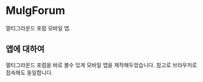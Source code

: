 # MulgForum

멀티그라운드 포럼 모바일 앱.

## 앱에 대하여

멀티그라운드 포럼을 바로 볼수 있게 모바일 앱을 제작해두었습니다.
참고로 브라우저로 접속해도 동일합니다.
